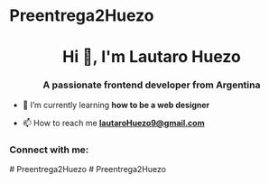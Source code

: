 # Preentrega2Huezo
<h1 align="center">Hi 👋, I'm Lautaro Huezo</h1>
<h3 align="center">A passionate frontend developer from Argentina</h3>

- 🌱 I’m currently learning **how to be a web designer**

- 📫 How to reach me **lautaroHuezo9@gmail.com**

<h3 align="left">Connect with me:</h3>
<p align="left">
</p>
# Preentrega2Huezo
# Preentrega2Huezo
